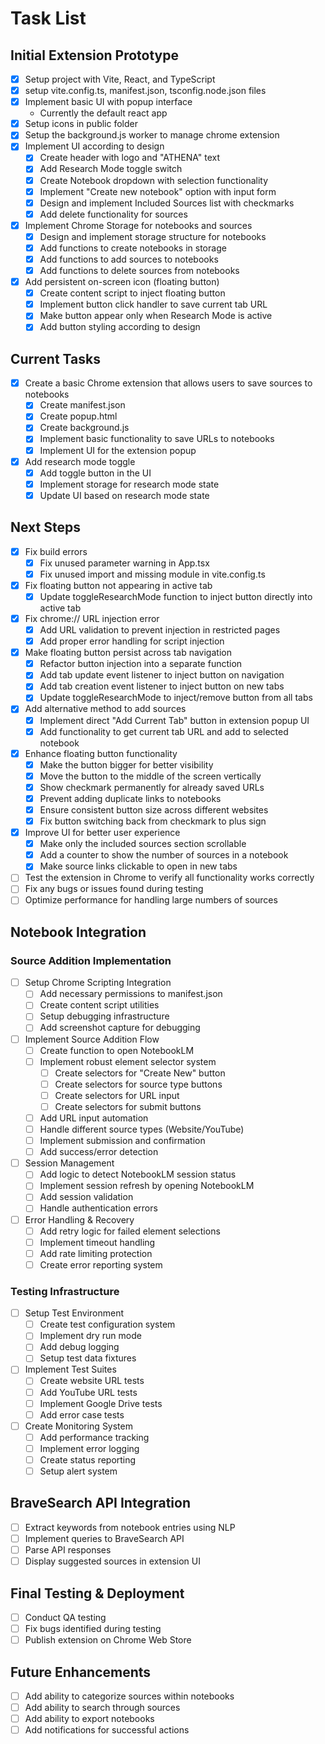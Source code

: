 # Task List

## Initial Extension Prototype
- [x] Setup project with Vite, React, and TypeScript
- [x] setup vite.config.ts, manifest.json, tsconfig.node.json files
- [x] Implement basic UI with popup interface
    - Currently the default react app
- [x] Setup icons in public folder
- [x] Setup the background.js worker to manage chrome extension
- [x] Implement UI according to design
  - [x] Create header with logo and "ATHENA" text
  - [x] Add Research Mode toggle switch
  - [x] Create Notebook dropdown with selection functionality
  - [x] Implement "Create new notebook" option with input form
  - [x] Design and implement Included Sources list with checkmarks
  - [x] Add delete functionality for sources
- [x] Implement Chrome Storage for notebooks and sources
  - [x] Design and implement storage structure for notebooks
  - [x] Add functions to create notebooks in storage
  - [x] Add functions to add sources to notebooks
  - [x] Add functions to delete sources from notebooks
- [x] Add persistent on-screen icon (floating button)
  - [x] Create content script to inject floating button
  - [x] Implement button click handler to save current tab URL
  - [x] Make button appear only when Research Mode is active
  - [x] Add button styling according to design

## Current Tasks 

- [x] Create a basic Chrome extension that allows users to save sources to notebooks
  - [x] Create manifest.json
  - [x] Create popup.html
  - [x] Create background.js
  - [x] Implement basic functionality to save URLs to notebooks
  - [x] Implement UI for the extension popup

- [x] Add research mode toggle
  - [x] Add toggle button in the UI
  - [x] Implement storage for research mode state
  - [x] Update UI based on research mode state

## Next Steps
- [x] Fix build errors
  - [x] Fix unused parameter warning in App.tsx
  - [x] Fix unused import and missing module in vite.config.ts
- [x] Fix floating button not appearing in active tab
  - [x] Update toggleResearchMode function to inject button directly into active tab
- [x] Fix chrome:// URL injection error
  - [x] Add URL validation to prevent injection in restricted pages
  - [x] Add proper error handling for script injection
- [x] Make floating button persist across tab navigation
  - [x] Refactor button injection into a separate function
  - [x] Add tab update event listener to inject button on navigation
  - [x] Add tab creation event listener to inject button on new tabs
  - [x] Update toggleResearchMode to inject/remove button from all tabs
- [x] Add alternative method to add sources
  - [x] Implement direct "Add Current Tab" button in extension popup UI
  - [x] Add functionality to get current tab URL and add to selected notebook
- [x] Enhance floating button functionality
  - [x] Make the button bigger for better visibility
  - [x] Move the button to the middle of the screen vertically
  - [x] Show checkmark permanently for already saved URLs
  - [x] Prevent adding duplicate links to notebooks
  - [x] Ensure consistent button size across different websites
  - [x] Fix button switching back from checkmark to plus sign
- [x] Improve UI for better user experience
  - [x] Make only the included sources section scrollable
  - [x] Add a counter to show the number of sources in a notebook
  - [x] Make source links clickable to open in new tabs
- [ ] Test the extension in Chrome to verify all functionality works correctly
- [ ] Fix any bugs or issues found during testing
- [ ] Optimize performance for handling large numbers of sources

## Notebook Integration

### Source Addition Implementation
- [ ] Setup Chrome Scripting Integration
  - [ ] Add necessary permissions to manifest.json
  - [ ] Create content script utilities
  - [ ] Setup debugging infrastructure
  - [ ] Add screenshot capture for debugging

- [ ] Implement Source Addition Flow
  - [ ] Create function to open NotebookLM
  - [ ] Implement robust element selector system
    - [ ] Create selectors for "Create New" button
    - [ ] Create selectors for source type buttons
    - [ ] Create selectors for URL input
    - [ ] Create selectors for submit buttons
  - [ ] Add URL input automation
  - [ ] Handle different source types (Website/YouTube)
  - [ ] Implement submission and confirmation
  - [ ] Add success/error detection

- [ ] Session Management
  - [ ] Add logic to detect NotebookLM session status
  - [ ] Implement session refresh by opening NotebookLM
  - [ ] Add session validation
  - [ ] Handle authentication errors

- [ ] Error Handling & Recovery
  - [ ] Add retry logic for failed element selections
  - [ ] Implement timeout handling
  - [ ] Add rate limiting protection
  - [ ] Create error reporting system

### Testing Infrastructure
- [ ] Setup Test Environment
  - [ ] Create test configuration system
  - [ ] Implement dry run mode
  - [ ] Add debug logging
  - [ ] Setup test data fixtures

- [ ] Implement Test Suites
  - [ ] Create website URL tests
  - [ ] Add YouTube URL tests
  - [ ] Implement Google Drive tests
  - [ ] Add error case tests

- [ ] Create Monitoring System
  - [ ] Add performance tracking
  - [ ] Implement error logging
  - [ ] Create status reporting
  - [ ] Setup alert system

## BraveSearch API Integration
- [ ] Extract keywords from notebook entries using NLP
- [ ] Implement queries to BraveSearch API
- [ ] Parse API responses
- [ ] Display suggested sources in extension UI

## Final Testing & Deployment
- [ ] Conduct QA testing
- [ ] Fix bugs identified during testing
- [ ] Publish extension on Chrome Web Store

## Future Enhancements

- [ ] Add ability to categorize sources within notebooks
- [ ] Add ability to search through sources
- [ ] Add ability to export notebooks
- [ ] Add notifications for successful actions
